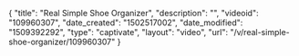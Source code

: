 {
    "title": "Real Simple Shoe Organizer",
    "description": "",
    "videoid": "109960307",
    "date_created": "1502517002",
    "date_modified": "1509392292",
    "type": "captivate",
    "layout": "video",
    "url": "\/v\/real-simple-shoe-organizer\/109960307"
}